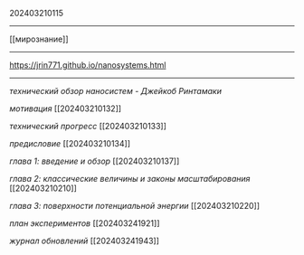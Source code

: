 202403210115
***
[[мирознание]]
***
https://jrin771.github.io/nanosystems.html
***
*технический обзор наносистем - Джейкоб Ринтамаки*

*мотивация*
[[202403210132]]

*технический прогресс*
[[202403210133]]

*предисловие*
[[202403210134]]

*глава 1: введение и обзор*
[[202403210137]]

*глава 2: классические величины и законы масштабирования*
[[202403210210]]

*глава 3: поверхности потенциальной энергии*
[[202403210220]]

*план экспериментов*
[[202403241921]]

*журнал обновлений*
[[202403241943]]